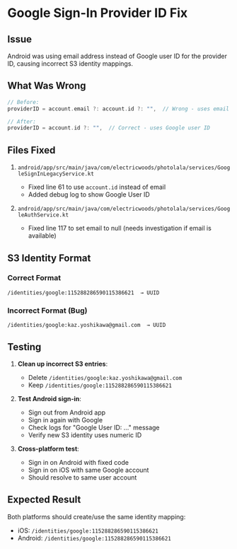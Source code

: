 # Google Sign-In Provider ID Fix

## Issue
Android was using email address instead of Google user ID for the provider ID, causing incorrect S3 identity mappings.

## What Was Wrong
```kotlin
// Before:
providerID = account.email ?: account.id ?: "",  // Wrong - uses email first

// After:
providerID = account.id ?: "",  // Correct - uses Google user ID
```

## Files Fixed
1. `android/app/src/main/java/com/electricwoods/photolala/services/GoogleSignInLegacyService.kt`
   - Fixed line 61 to use `account.id` instead of email
   - Added debug log to show Google User ID

2. `android/app/src/main/java/com/electricwoods/photolala/services/GoogleAuthService.kt`
   - Fixed line 117 to set email to null (needs investigation if email is available)

## S3 Identity Format

### Correct Format
```
/identities/google:115288286590115386621  → UUID
```

### Incorrect Format (Bug)
```
/identities/google:kaz.yoshikawa@gmail.com  → UUID
```

## Testing

1. **Clean up incorrect S3 entries**:
   - Delete `/identities/google:kaz.yoshikawa@gmail.com`
   - Keep `/identities/google:115288286590115386621`

2. **Test Android sign-in**:
   - Sign out from Android app
   - Sign in again with Google
   - Check logs for "Google User ID: ..." message
   - Verify new S3 identity uses numeric ID

3. **Cross-platform test**:
   - Sign in on Android with fixed code
   - Sign in on iOS with same Google account
   - Should resolve to same user account

## Expected Result
Both platforms should create/use the same identity mapping:
- iOS: `/identities/google:115288286590115386621`
- Android: `/identities/google:115288286590115386621`